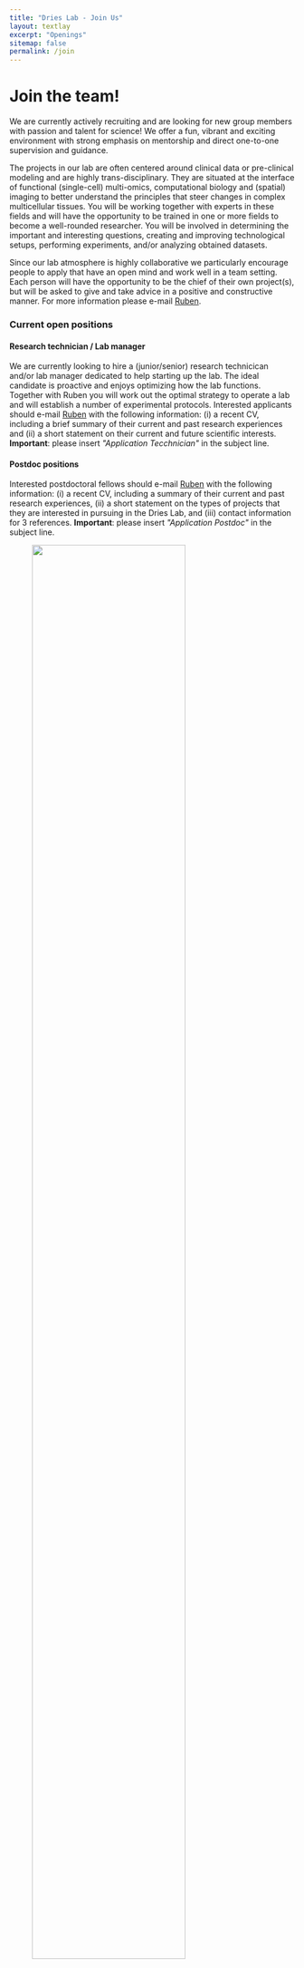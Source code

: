 ```yaml
---
title: "Dries Lab - Join Us"
layout: textlay
excerpt: "Openings"
sitemap: false
permalink: /join
---
```


# Join the team!

We are currently actively recruiting and are looking for new group members with passion and talent for science! We offer a fun, vibrant and exciting environment with strong emphasis on mentorship and direct one-to-one supervision and guidance.

The projects in our lab are often centered around clinical data or pre-clinical modeling and are highly trans-disciplinary. They are situated at the interface of functional (single-cell) multi-omics, computational biology and (spatial) imaging to better understand the principles that steer changes in complex multicellular tissues. You will be working together with experts in these fields and will have the opportunity to be trained in one or more fields to become a well-rounded researcher. You will be involved in determining the important and interesting questions, creating and improving technological setups, performing experiments, and/or analyzing obtained datasets. 

Since our lab atmosphere is highly collaborative we particularly encourage people to apply that have an open mind and work well in a team setting. Each person will have the opportunity to be the chief of their own project(s), but will be asked to give and take advice in a positive and constructive manner. For more information please e-mail [Ruben](mailto:drieslab@gmail.com).

### Current open positions

#### Research technician / Lab manager
We are currently looking to hire a (junior/senior) research technicican and/or lab manager dedicated to help starting up the lab. The ideal candidate is proactive and enjoys optimizing how the lab functions. Together with Ruben you will work out the optimal strategy to operate a lab and will establish a number of experimental protocols. Interested applicants should e-mail [Ruben](mailto:drieslab@gmail.com) with the following information: (i) a recent CV, including a brief summary of their current and past research experiences and (ii) a short statement on their current and future scientific interests. **Important**: please insert _"Application Tecchnician"_ in the subject line.


#### Postdoc positions
<!--You find the current job openings here:
[Opening 1]({{ site.baseurl }}/downloads/GeneralPostdoc_2019_v01.pdf),
[Opening 2]({{ site.baseurl }}/downloads/PPMS_PhD_2019_v01.pdf).
-->
Interested postdoctoral fellows should e-mail [Ruben](mailto:drieslab@gmail.com) with the following information: (i) a recent CV, including a summary of their current and past research experiences, (ii) a short statement on the types of projects that they are interested in pursuing in the Dries Lab, and (iii) contact information for 3 references. **Important**: please insert _"Application Postdoc"_ in the subject line.



<figure>
<img src="{{ site.url }}{{ site.baseurl }}/images/picpic/EMBL_network.png" width="80%" class="center">
</figure>
